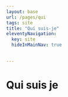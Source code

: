 ```yaml
---
layout: base
url: /pages/qui
tags: site
title: "Qui suis-je"
eleventyNavigation:
  key: site
  hideInMainNav: true
  

---
```


# Qui suis je
